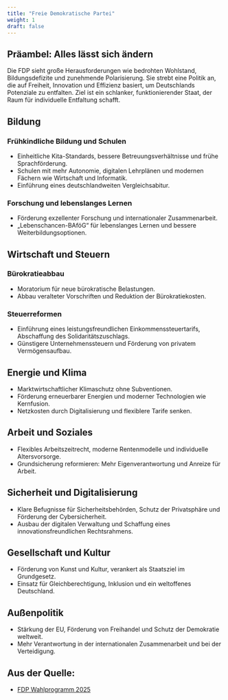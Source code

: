 ```yaml
---
title: "Freie Demokratische Partei"
weight: 1
draft: false
---
```


## Präambel: Alles lässt sich ändern
Die FDP sieht große Herausforderungen wie bedrohten Wohlstand, Bildungsdefizite und zunehmende Polarisierung. Sie strebt eine Politik an, die auf Freiheit, Innovation und Effizienz basiert, um Deutschlands Potenziale zu entfalten. Ziel ist ein schlanker, funktionierender Staat, der Raum für individuelle Entfaltung schafft.


## Bildung
### Frühkindliche Bildung und Schulen
- Einheitliche Kita-Standards, bessere Betreuungsverhältnisse und frühe Sprachförderung.  
- Schulen mit mehr Autonomie, digitalen Lehrplänen und modernen Fächern wie Wirtschaft und Informatik.  
- Einführung eines deutschlandweiten Vergleichsabitur.

### Forschung und lebenslanges Lernen
- Förderung exzellenter Forschung und internationaler Zusammenarbeit.  
- „Lebenschancen-BAföG“ für lebenslanges Lernen und bessere Weiterbildungsoptionen.  


## Wirtschaft und Steuern
### Bürokratieabbau
- Moratorium für neue bürokratische Belastungen.  
- Abbau veralteter Vorschriften und Reduktion der Bürokratiekosten.  

### Steuerreformen
- Einführung eines leistungsfreundlichen Einkommenssteuertarifs, Abschaffung des Solidaritätszuschlags.  
- Günstigere Unternehmenssteuern und Förderung von privatem Vermögensaufbau.  


## Energie und Klima
- Marktwirtschaftlicher Klimaschutz ohne Subventionen.  
- Förderung erneuerbarer Energien und moderner Technologien wie Kernfusion.  
- Netzkosten durch Digitalisierung und flexiblere Tarife senken.  


## Arbeit und Soziales
- Flexibles Arbeitszeitrecht, moderne Rentenmodelle und individuelle Altersvorsorge.  
- Grundsicherung reformieren: Mehr Eigenverantwortung und Anreize für Arbeit.  


## Sicherheit und Digitalisierung
- Klare Befugnisse für Sicherheitsbehörden, Schutz der Privatsphäre und Förderung der Cybersicherheit.  
- Ausbau der digitalen Verwaltung und Schaffung eines innovationsfreundlichen Rechtsrahmens.  


## Gesellschaft und Kultur
- Förderung von Kunst und Kultur, verankert als Staatsziel im Grundgesetz.  
- Einsatz für Gleichberechtigung, Inklusion und ein weltoffenes Deutschland.  


## Außenpolitik
- Stärkung der EU, Förderung von Freihandel und Schutz der Demokratie weltweit.  
- Mehr Verantwortung in der internationalen Zusammenarbeit und bei der Verteidigung.  

## Aus der Quelle:

- [FDP Wahlprogramm 2025](https://www.fdp.de/sites/default/files/2024-12/fdp-wahlprogramm_2025.pdf)

